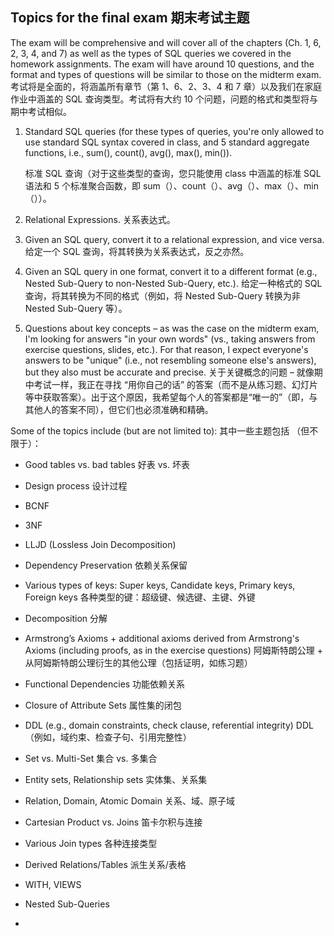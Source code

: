 ## **Topics for the final exam 期末考试主题**

The exam will be comprehensive and will cover all of the chapters (Ch. 1, 6, 2, 3, 4, and 7) as well as the types of SQL queries we covered in the homework assignments. The exam will have around 10 questions, and the format and types of questions will be similar to those on the midterm exam.
考试将是全面的，将涵盖所有章节（第 1、6、2、3、4 和 7 章）以及我们在家庭作业中涵盖的 SQL 查询类型。考试将有大约 10 个问题，问题的格式和类型将与期中考试相似。

1. Standard SQL queries (for these types of queries, you're only allowed to use standard SQL syntax covered in class, and 5 standard aggregate functions, i.e., sum(), count(), avg(), max(), min()).

   标准 SQL 查询（对于这些类型的查询，您只能使用 class 中涵盖的标准 SQL 语法和 5 个标准聚合函数，即 sum（）、count（）、avg（）、max（）、min（））。

2. Relational Expressions.
   关系表达式。
3. Given an SQL query, convert it to a relational expression, and vice versa.
   给定一个 SQL 查询，将其转换为关系表达式，反之亦然。
4. Given an SQL query in one format, convert it to a different format (e.g., Nested Sub-Query to non-Nested Sub-Query, etc.).
   给定一种格式的 SQL 查询，将其转换为不同的格式（例如，将 Nested Sub-Query 转换为非 Nested Sub-Query 等）。
5. Questions about key concepts – as was the case on the midterm exam, I'm looking for answers "in your own words" (vs., taking answers from exercise questions, slides, etc.). For that reason, I expect everyone's answers to be "unique" (i.e., not resembling someone else's answers), but they also must be accurate and precise.
   关于关键概念的问题 – 就像期中考试一样，我正在寻找 “用你自己的话” 的答案（而不是从练习题、幻灯片等中获取答案）。出于这个原因，我希望每个人的答案都是“唯一的”（即，与其他人的答案不同），但它们也必须准确和精确。

Some of the topics include (but are not limited to):
其中一些主题包括 （但不限于）：
- Good tables vs. bad tables 
  好表 vs. 坏表

- Design process 
  设计过程

- BCNF

- 3NF

- LLJD (Lossless Join Decomposition)

- Dependency Preservation 
  依赖关系保留

- Various types of keys: Super keys, Candidate keys, Primary keys, Foreign keys
  各种类型的键：超级键、候选键、主键、外键

- Decomposition 
  分解

- Armstrong’s Axioms + additional axioms derived from Armstrong's Axioms (including proofs, as in the exercise questions)
  阿姆斯特朗公理 + 从阿姆斯特朗公理衍生的其他公理（包括证明，如练习题）

- Functional Dependencies
  功能依赖关系

- Closure of Attribute Sets
  属性集的闭包
  
- DDL (e.g., domain constraints, check clause, referential integrity)
  DDL（例如，域约束、检查子句、引用完整性）
  


- Set vs. Multi-Set
  集合 vs. 多集合
- Entity sets, Relationship sets
  实体集、关系集
- Relation, Domain, Atomic Domain
  关系、域、原子域
- Cartesian Product vs. Joins
  笛卡尔积与连接
- Various Join types
  各种连接类型
- Derived Relations/Tables
  派生关系/表格
- WITH, VIEWS
- Nested Sub-Queries
- 